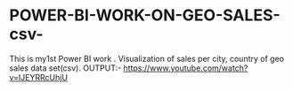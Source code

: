 # POWER-BI-WORK-ON-GEO-SALES-csv-
This is my1st Power BI work . Visualization of sales per city, country of geo sales data set(csv).
OUTPUT:-     https://www.youtube.com/watch?v=IJEYRRcUhjU
